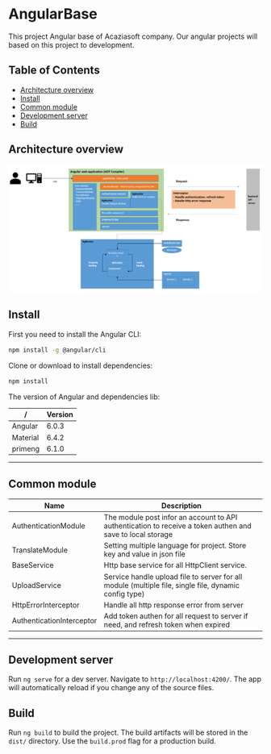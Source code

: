 # AngularBase

This project Angular base of Acaziasoft company. Our angular projects will based on this project to development.

## Table of Contents
* [Architecture overview](#architecture-overview)
* [Install](#install)
* [Common module](#common-module)
* [Development server](#development-server)
* [Build](#build)

## Architecture overview
![alt text](https://github.com/acaziasoft/angular-base/blob/master/document/Architecture_overview.PNG)

## Install
First you need to install the Angular CLI:
```sh
npm install -g @angular/cli
```
Clone or download to install dependencies:
```sh
npm install
```
The version of Angular and dependencies lib:

  /          | Version 
 ----------- | ---------
 Angular     | 6.0.3    
 Material    | 6.4.2    
 primeng     | 6.1.0    

---

## Common module

 Name                        | Description 
 --------------------------- | ---------
 AuthenticationModule        | The module post infor an account to API authentication to receive a token authen and save to local storage   
 TranslateModule             | Setting multiple language for project. Store key and value in json file    
 BaseService                 | Http base service for all HttpClient service.
 UploadService               | Service handle upload file to server for all module (multiple file, single file, dynamic config type)
 HttpErrorInterceptor        | Handle all http response error from server
 AuthenticationInterceptor   | Add token authen for all request to server if need, and refresh token when expired
 
---

## Development server

Run `ng serve` for a dev server. Navigate to `http://localhost:4200/`. The app will automatically reload if you change any of the source files.

## Build

Run `ng build` to build the project. The build artifacts will be stored in the `dist/` directory. 
Use the `build.prod` flag for a production build.
